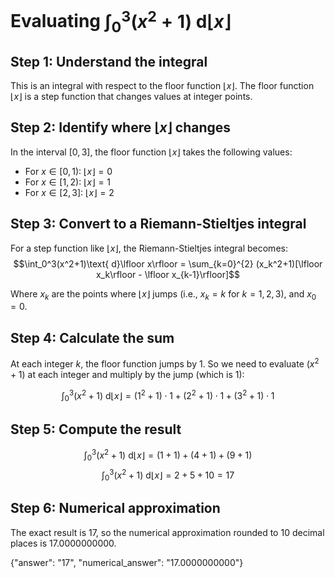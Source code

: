 # Evaluating $\int_0^3(x^2+1)\text{ d}\lfloor x\rfloor$

## Step 1: Understand the integral
This is an integral with respect to the floor function $\lfloor x\rfloor$. The floor function $\lfloor x\rfloor$ is a step function that changes values at integer points.

## Step 2: Identify where $\lfloor x\rfloor$ changes
In the interval $[0,3]$, the floor function $\lfloor x\rfloor$ takes the following values:
- For $x \in [0,1)$: $\lfloor x\rfloor = 0$
- For $x \in [1,2)$: $\lfloor x\rfloor = 1$
- For $x \in [2,3]$: $\lfloor x\rfloor = 2$

## Step 3: Convert to a Riemann-Stieltjes integral
For a step function like $\lfloor x\rfloor$, the Riemann-Stieltjes integral becomes:
$$\int_0^3(x^2+1)\text{ d}\lfloor x\rfloor = \sum_{k=0}^{2} (x_k^2+1)[\lfloor x_k\rfloor - \lfloor x_{k-1}\rfloor]$$

Where $x_k$ are the points where $\lfloor x\rfloor$ jumps (i.e., $x_k = k$ for $k=1,2,3$), and $x_0 = 0$.

## Step 4: Calculate the sum
At each integer $k$, the floor function jumps by 1. So we need to evaluate $(x^2+1)$ at each integer and multiply by the jump (which is 1):

$$\int_0^3(x^2+1)\text{ d}\lfloor x\rfloor = (1^2+1) \cdot 1 + (2^2+1) \cdot 1 + (3^2+1) \cdot 1$$

## Step 5: Compute the result
$$\int_0^3(x^2+1)\text{ d}\lfloor x\rfloor = (1+1) + (4+1) + (9+1)$$
$$\int_0^3(x^2+1)\text{ d}\lfloor x\rfloor = 2 + 5 + 10 = 17$$

## Step 6: Numerical approximation
The exact result is 17, so the numerical approximation rounded to 10 decimal places is 17.0000000000.

{"answer": "17", "numerical_answer": "17.0000000000"}
